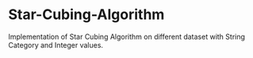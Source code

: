 # Star-Cubing-Algorithm
Implementation of Star Cubing Algorithm on different dataset with String Category and Integer values. 

